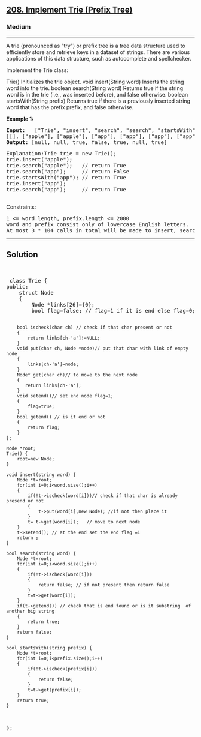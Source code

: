 
<h2><a href="https://leetcode.com/problems/implement-trie-prefix-tree/description/">208. Implement Trie (Prefix Tree)</a></h2>
<h3>Medium</h3>
<hr>
<div><p>
A trie (pronounced as "try") or prefix tree is a tree data structure used to efficiently store and retrieve keys in a dataset of strings. There are various applications of this data structure, such as autocomplete and spellchecker.

Implement the Trie class:

Trie() Initializes the trie object.
void insert(String word) Inserts the string word into the trie.
boolean search(String word) Returns true if the string word is in the trie (i.e., was inserted before), and false otherwise.
boolean startsWith(String prefix) Returns true if there is a previously inserted string word that has the prefix prefix, and false otherwise.
 
</p>


<p><strong>Example 1:</strong></p>
<pre><strong>Input:</strong>   ["Trie", "insert", "search", "search", "startsWith", "insert", "search"]
[[], ["apple"], ["apple"], ["app"], ["app"], ["app"], ["app"]]
<strong>Output:</strong> [null, null, true, false, true, null, true]
</pre>
<pre>
Explanation:Trie trie = new Trie();
trie.insert("apple");
trie.search("apple");   // return True
trie.search("app");     // return False
trie.startsWith("app"); // return True
trie.insert("app");
trie.search("app");     // return True
  </pre>
  

Constraints:
<pre>
1 <= word.length, prefix.length <= 2000
word and prefix consist only of lowercase English letters.
At most 3 * 104 calls in total will be made to insert, search, and startsWith.
</pre>
<hr>
 <h2><strong><b>Solution</b></strong></h2>
 <br>
 <pre>
 class Trie {
public:
    struct Node
    {
        Node *links[26]={0};
        bool flag=false; // flag=1 if it is end else flag=0;
        
        bool ischeck(char ch) // check if that char present or not
        {
            return links[ch-'a']!=NULL;
        }
        void put(char ch, Node *node)// put that char with link of empty node
        {
            links[ch-'a']=node;
        }
        Node* get(char ch)// to move to the next node
        {
           return links[ch-'a'];
        }
        void setend()// set end node flag=1;
        {
            flag=true;
        }
        bool getend() // is it end or not
        {
            return flag;
        }
    };
    
    Node *root;
    Trie() {
        root=new Node;
    }
    
    void insert(string word) {
        Node *t=root;
        for(int i=0;i<word.size();i++)
        {
            if(!t->ischeck(word[i]))// check if that char is already presend or not
            {
                t->put(word[i],new Node); //if not then place it
            }
            t= t->get(word[i]);   // move to next node 
        }
        t->setend(); // at the end set the end flag =1
        return ;
    }
    
    bool search(string word) {
        Node *t=root;
        for(int i=0;i<word.size();i++)
        {
            if(!t->ischeck(word[i]))
            {
                return false; // if not present then return false
            }
            t=t->get(word[i]);
        }
        if(t->getend()) // check that is end found or is it substring  of another big string
        {
            return true;
        }
        return false;
    }
    
    bool startsWith(string prefix) {
        Node *t=root;
        for(int i=0;i<prefix.size();i++)
        {
            if(!t->ischeck(prefix[i]))
            {
                return false;
            }
            t=t->get(prefix[i]);
        }
        return true;
    }
};
 </pre>


